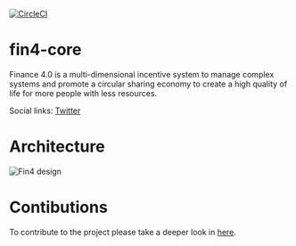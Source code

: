 [![CircleCI](https://circleci.com/gh/FuturICT2/fin4-core/tree/master.svg?style=svg&circle-token=fe8beee27987a1dd0a05f68f1fdef4ca17051a14)](https://circleci.com/gh/FuturICT2/fin4-core/tree/master)

# fin4-core
Finance 4.0 is a multi-dimensional incentive system to manage complex systems and promote a circular sharing economy to create a high quality of life for more people with less resources.

Social links: [Twitter](https://twitter.com/FuturICT) 

# Architecture

![Fin4 design](https://trello-attachments.s3.amazonaws.com/5b39f1d06f761ae7c1c7d22c/5bbc78645d1e1525d90dc4a5/deb2cf842c06c431c990f687ad620618/Screen_Shot_2018-10-22_at_10.23.44_AM.png)


# Contibutions
To contribute to the project please take a deeper look in [here](CONTRIBUTIONS.md).
